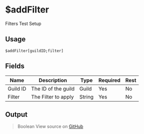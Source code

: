 # $addFilter
Filters Test Setup
## Usage
```
$addFilter[guildID;filter]
```
## Fields
|   Name   |     Description      |  Type  | Required | Rest |
|----------|----------------------|--------|----------|------|
| Guild ID | The ID of the guild  | Guild  | Yes      | No   |
| Filter   | The Filter to apply  | String | Yes      | No   |

## Output
> Boolean
View source on [GitHub](https://github.com/tryforge/forgelink/blob/dev/src/natives/addFilter.ts)